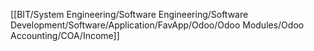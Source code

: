 [[BIT/System Engineering/Software Engineering/Software Development/Software/Application/FavApp/Odoo/Odoo Modules/Odoo Accounting/COA/Income]]